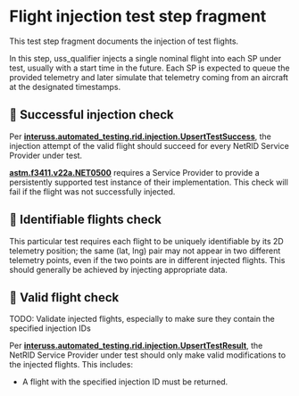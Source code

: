 # Flight injection test step fragment

This test step fragment documents the injection of test flights.

In this step, uss_qualifier injects a single nominal flight into each SP under test, usually with a start time in the future.  Each SP is expected to queue the provided telemetry and later simulate that telemetry coming from an aircraft at the designated timestamps.

## 🛑 Successful injection check

Per **[interuss.automated_testing.rid.injection.UpsertTestSuccess](../../../../../requirements/interuss/automated_testing/rid/injection.md)**, the injection attempt of the valid flight should succeed for every NetRID Service Provider under test.

**[astm.f3411.v22a.NET0500](../../../../../requirements/astm/f3411/v22a.md)** requires a Service Provider to provide a persistently supported test instance of their implementation.
This check will fail if the flight was not successfully injected.

## 🛑 Identifiable flights check

This particular test requires each flight to be uniquely identifiable by its 2D telemetry position; the same (lat, lng) pair may not appear in two different telemetry points, even if the two points are in different injected flights.  This should generally be achieved by injecting appropriate data.


## 🛑 Valid flight check

TODO: Validate injected flights, especially to make sure they contain the specified injection IDs

Per **[interuss.automated_testing.rid.injection.UpsertTestResult](../../../../../requirements/interuss/automated_testing/rid/injection.md)**, the NetRID Service Provider under test should only make valid modifications to the injected flights.  This includes:
* A flight with the specified injection ID must be returned.

